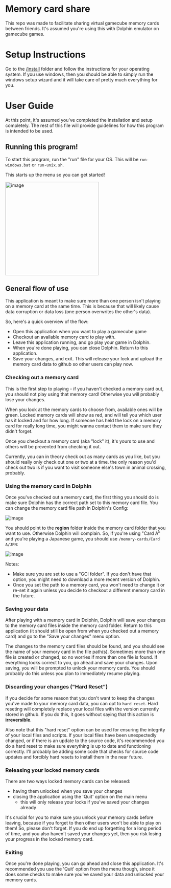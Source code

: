 # Memory card share

This repo was made to facilitate sharing virtual gamecube memory cards between friends. It's assumed you're using this with Dolphin emulator on gamecube games.

# Setup Instructions

Go to the [/install](https://github.com/webbben/memory-card-share/tree/master/install) folder and follow the instructions for your operating system. If you use windows, then you should be able to simply run the windows setup wizard and it will take care of pretty much everything for you.

# User Guide

At this point, it's assumed you've completed the installation and setup completely. The rest of this file will provide guidelines for how this program is intended to be used.

## Running this program!

To start this program, run the "run" file for your OS. This will be `run-windows.bat` or `run-unix.sh`.

This starts up the menu so you can get started!

<img width="292" alt="image" src="https://github.com/webbben/memory-card-share/assets/38891424/fc737b91-3476-4a5f-8cc5-42fb3d61eb48">

## General flow of use
This application is meant to make sure more than one person isn't playing on a memory card at the same time. This is because that will likely cause data corruption or data loss (one person overwrites the other's data).

So, here's a quick overview of the flow:
* Open this application when you want to play a gamecube game
* Checkout an available memory card to play with.
* Leave this application running, and go play your game in Dolphin.
* When you're done playing, you can close Dolphin. Return to this application.
* Save your changes, and exit. This will release your lock and upload the memory card data to github so other users can play now.

### Checking out a memory card
This is the first step to playing - if you haven't checked a memory card out, you should not play using that memory card! Otherwise you will probably lose your changes.

When you look at the memory cards to choose from, available ones will be green. Locked memory cards will show as red, and will tell you which user has it locked and for how long.
If someone has held the lock on a memory card for really long time, you might wanna contact them to make sure they didn't forget.

Once you checkout a memory card (aka "lock" it), it's yours to use and others will be prevented from checking it out.

Currently, you can in theory check out as many cards as you like, but you should really only check out one or two at a time. the only reason you'd check out two is if you want to visit someone else's town in animal crossing, probably.

### Using the memory card in Dolphin
Once you've checked out a memory card, the first thing you should do is make sure Dolphin has the correct path set to this memory card file. You can change the memory card file path in Dolphin's Config:

![image](https://github.com/webbben/memory-card-share/assets/38891424/5d178e5c-345c-4f54-bebc-1cb2efd00280)

You should point to the **region** folder inside the memory card folder that you want to use.  Otherwise Dolphin will complain.  So, if you're using "Card A" and you're playing a Japanese game, you should use `/memory-cards/Card A/JPN`:

![image](https://github.com/webbben/memory-card-share/assets/38891424/30fdf4cc-7fcf-48aa-a8f0-ba4470afea31)

Notes:
* Make sure you are set to use a "GCI folder". If you don't have that option, you might need to download a more recent version of Dolphin.
* Once you set the path to a memory card, you won't need to change it or re-set it again unless you decide to checkout a different memory card in the future.

### Saving your data
After playing with a memory card in Dolphin, Dolphin will save your changes to the memory card files inside the memory card folder.
Return to this application (it should still be open from when you checked out a memory card) and go to the "Save your changes" menu option.

The changes to the memory card files should be found, and you should see the name of your memory card in the file path(s). Sometimes more than one file is created or changed, so no worries if more than one file is found.
If everything looks correct to you, go ahead and save your changes. Upon saving, you will be prompted to unlock your memory cards. You should probably do this unless you plan to immediately resume playing.

### Discarding your changes ("Hard Reset")
If you decide for some reason that you don't want to keep the changes you've made to your memory card data, you can opt to `hard reset`. Hard reseting will completely replace your local files with the version currently stored in github. If you do this, it goes without saying that this action is **irreversible**.

Also note that this "hard reset" option can be used for ensuring the integrity of your local files and scripts. If your local files have been unexpectedly changed, or if there is an update to the source code, it's recommended you do a hard reset to make sure everything is up to date and functioning correctly. I'll probably be adding some code that checks for source code updates and forcibly hard resets to install them in the near future.

### Releasing your locked memory cards
There are two ways locked memory cards can be released:
* having them unlocked when you save your changes
* closing the application using the 'Quit' option on the main menu
  * this will only release your locks if you've saved your changes already

It's crucial for you to make sure you unlock your memory cards before leaving, because if you forget to then other users won't be able to play on them!
So, please don't forget. If you do end up forgetting for a long period of time, and you also haven't saved your changes yet, then you risk losing your progress in the locked memory card.

### Exiting
Once you're done playing, you can go ahead and close this application.  It's recommended you use the 'Quit' option from the menu though, since it does some checks to make sure you've saved your data and unlocked your memory cards.
